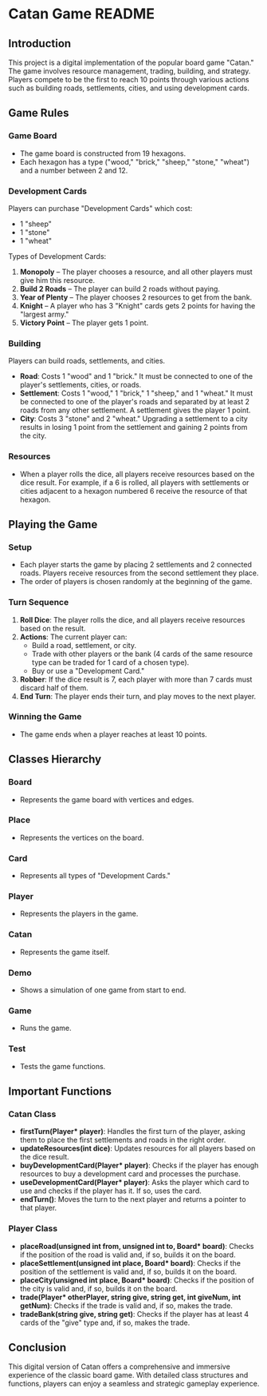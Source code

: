 # Catan Game README

## Introduction
This project is a digital implementation of the popular board game "Catan." The game involves resource management, trading, building, and strategy. Players compete to be the first to reach 10 points through various actions such as building roads, settlements, cities, and using development cards.

## Game Rules

### Game Board
- The game board is constructed from 19 hexagons.
- Each hexagon has a type ("wood," "brick," "sheep," "stone," "wheat") and a number between 2 and 12.

### Development Cards
Players can purchase "Development Cards" which cost:
- 1 "sheep"
- 1 "stone"
- 1 "wheat"

Types of Development Cards:
1. **Monopoly** – The player chooses a resource, and all other players must give him this resource.
2. **Build 2 Roads** – The player can build 2 roads without paying.
3. **Year of Plenty** – The player chooses 2 resources to get from the bank.
4. **Knight** – A player who has 3 "Knight" cards gets 2 points for having the "largest army."
5. **Victory Point** – The player gets 1 point.

### Building
Players can build roads, settlements, and cities.
- **Road**: Costs 1 "wood" and 1 "brick." It must be connected to one of the player's settlements, cities, or roads.
- **Settlement**: Costs 1 "wood," 1 "brick," 1 "sheep," and 1 "wheat." It must be connected to one of the player's roads and separated by at least 2 roads from any other settlement. A settlement gives the player 1 point.
- **City**: Costs 3 "stone" and 2 "wheat." Upgrading a settlement to a city results in losing 1 point from the settlement and gaining 2 points from the city.

### Resources
- When a player rolls the dice, all players receive resources based on the dice result. For example, if a 6 is rolled, all players with settlements or cities adjacent to a hexagon numbered 6 receive the resource of that hexagon.

## Playing the Game

### Setup
- Each player starts the game by placing 2 settlements and 2 connected roads. Players receive resources from the second settlement they place.
- The order of players is chosen randomly at the beginning of the game.

### Turn Sequence
1. **Roll Dice**: The player rolls the dice, and all players receive resources based on the result.
2. **Actions**: The current player can:
   - Build a road, settlement, or city.
   - Trade with other players or the bank (4 cards of the same resource type can be traded for 1 card of a chosen type).
   - Buy or use a "Development Card."
3. **Robber**: If the dice result is 7, each player with more than 7 cards must discard half of them.
4. **End Turn**: The player ends their turn, and play moves to the next player.

### Winning the Game
- The game ends when a player reaches at least 10 points.

## Classes Hierarchy

### Board
- Represents the game board with vertices and edges.

### Place
- Represents the vertices on the board.

### Card
- Represents all types of "Development Cards."

### Player
- Represents the players in the game.

### Catan
- Represents the game itself.

### Demo
- Shows a simulation of one game from start to end.

### Game
- Runs the game.

### Test
- Tests the game functions.

## Important Functions

### Catan Class
- **firstTurn(Player\* player)**: Handles the first turn of the player, asking them to place the first settlements and roads in the right order.
- **updateResources(int dice)**: Updates resources for all players based on the dice result.
- **buyDevelopmentCard(Player\* player)**: Checks if the player has enough resources to buy a development card and processes the purchase.
- **useDevelopmentCard(Player\* player)**: Asks the player which card to use and checks if the player has it. If so, uses the card.
- **endTurn()**: Moves the turn to the next player and returns a pointer to that player.

### Player Class
- **placeRoad(unsigned int from, unsigned int to, Board\* board)**: Checks if the position of the road is valid and, if so, builds it on the board.
- **placeSettlement(unsigned int place, Board\* board)**: Checks if the position of the settlement is valid and, if so, builds it on the board.
- **placeCity(unsigned int place, Board\* board)**: Checks if the position of the city is valid and, if so, builds it on the board.
- **trade(Player\* otherPlayer, string give, string get, int giveNum, int getNum)**: Checks if the trade is valid and, if so, makes the trade.
- **tradeBank(string give, string get)**: Checks if the player has at least 4 cards of the "give" type and, if so, makes the trade.

## Conclusion
This digital version of Catan offers a comprehensive and immersive experience of the classic board game. With detailed class structures and functions, players can enjoy a seamless and strategic gameplay experience.
